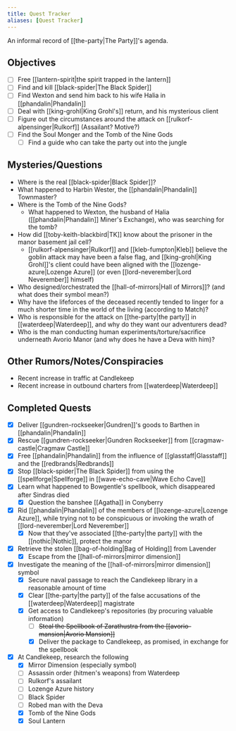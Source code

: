 ```yaml
---
title: Quest Tracker
aliases: [Quest Tracker]
---
```

An informal record of [[the-party|The Party]]'s agenda.

## Objectives

- [ ] Free [[lantern-spirit|the spirit trapped in the lantern]]
- [ ] Find and kill [[black-spider|The Black Spider]]
- [ ] Find Wexton and send him back to his wife Halia in [[phandalin|Phandalin]]
- [ ] Deal with [[king-grohl|King Grohl's]] return, and his mysterious client
- [ ] Figure out the circumstances around the attack on [[rulkorf-alpensinger|Rulkorf]] (Assailant? Motive?)
- [ ] Find the Soul Monger and the Tomb of the Nine Gods
	- [ ] Find a guide who can take the party out into the jungle

## Mysteries/Questions

- Where is the real [[black-spider|Black Spider]]?
- What happened to Harbin Wester, the [[phandalin|Phandalin]] Townmaster?
- Where is the Tomb of the Nine Gods?
  - What happened to Wexton, the husband of Halia ([[phandalin|Phandalin]] Miner's Exchange), who was searching for the tomb?
- How did [[toby-keith-blackbird|TK]] know about the prisoner in the manor basement jail cell?
  - [[rulkorf-alpensinger|Rulkorf]] and [[kleb-fumpton|Kleb]] believe the goblin attack may have been a false flag, and [[king-grohl|King Grohl]]'s client could have been aligned with the [[lozenge-azure|Lozenge Azure]] (or even [[lord-neverember|Lord Neverember]] himself)
- Who designed/orchestrated the [[hall-of-mirrors|Hall of Mirrors]]? (and what does their symbol mean?)
- Why have the lifeforces of the deceased recently tended to linger for a much shorter time in the world of the living (according to Match)?
- Who is responsible for the attack on [[the-party|the party]] in [[waterdeep|Waterdeep]], and why do they want our adventurers dead?
- Who is the man conducting human experiments/torture/sacrifice underneath Avorio Manor (and why does he have a Deva with him)?

## Other Rumors/Notes/Conspiracies

- Recent increase in traffic at Candlekeep
- Recent increase in outbound charters from [[waterdeep|Waterdeep]]

## Completed Quests

- [x] Deliver [[gundren-rockseeker|Gundren]]'s goods to Barthen in [[phandalin|Phandalin]]
- [x] Rescue [[gundren-rockseeker|Gundren Rockseeker]] from [[cragmaw-castle|Cragmaw Castle]]
- [x] Free [[phandalin|Phandalin]] from the influence of [[glasstaff|Glasstaff]] and the [[redbrands|Redbrands]]
- [x] Stop [[black-spider|The Black Spider]] from using the [[spellforge|Spellforge]] in [[wave-echo-cave|Wave Echo Cave]]
- [x] Learn what happened to Bowgentle's spellbook, which disappeared after Sindras died
  - [x] Question the banshee [[Agatha]] in Conyberry
- [x] Rid [[phandalin|Phandalin]] of the members of [[lozenge-azure|Lozenge Azure]], while trying not to be conspicuous or invoking the wrath of [[lord-neverember|Lord Neverember]]
  - [x] Now that they've associated [[the-party|the party]] with the [[nothic|Nothic]], protect the manor
- [x] Retrieve the stolen [[bag-of-holding|Bag of Holding]] from Lavender
	- [x] Escape from the [[hall-of-mirrors|mirror dimension]]
 - [x] Investigate the meaning of the [[hall-of-mirrors|mirror dimension]] symbol
	- [x] Secure naval passage to reach the Candlekeep library in a reasonable amount of time
	- [x] Clear [[the-party|the party]] of the false accusations of the [[waterdeep|Waterdeep]] magistrate
	- [x] Get access to Candlekeep's repositories (by procuring valuable information)
		- [ ] ~~Steal the Spellbook of Zarathustra from the [[avorio-mansion|Avorio Mansion]]~~
		- [x] Deliver the package to Candlekeep, as promised, in exchange for the spellbook
- [x] At Candlekeep, research the following
	- [x] Mirror Dimension (especially symbol)
	- [ ] Assassin order (hitmen's weapons) from Waterdeep
	- [ ] Rulkorf's assailant
	- [ ] Lozenge Azure history
	- [ ] Black Spider
	- [ ] Robed man with the Deva
	- [x] Tomb of the Nine Gods
	- [x] Soul Lantern